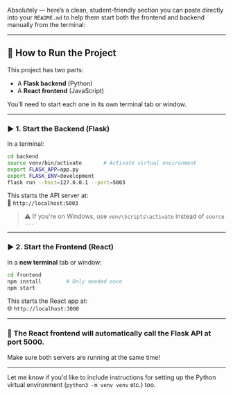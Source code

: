 Absolutely — here’s a clean, student-friendly section you can paste directly into your `README.md` to help them start both the frontend and backend manually from the terminal:

---

## 🚀 How to Run the Project

This project has two parts:
- A **Flask backend** (Python)
- A **React frontend** (JavaScript)

You’ll need to start each one in its own terminal tab or window.

---

### ▶️ 1. Start the Backend (Flask)

In a terminal:

```bash
cd backend
source venv/bin/activate       # Activate virtual environment
export FLASK_APP=app.py
export FLASK_ENV=development
flask run --host=127.0.0.1 --port=5003
```

This starts the API server at:  
📡 `http://localhost:5003`

> ⚠️ If you're on Windows, use `venv\Scripts\activate` instead of `source ...`

---

### ▶️ 2. Start the Frontend (React)

In a **new terminal** tab or window:

```bash
cd frontend
npm install        # Only needed once
npm start
```

This starts the React app at:  
🌐 `http://localhost:3000`

---

### 🔗 The React frontend will automatically call the Flask API at port 5000.  
Make sure both servers are running at the same time!

---

Let me know if you'd like to include instructions for setting up the Python virtual environment (`python3 -m venv venv` etc.) too.